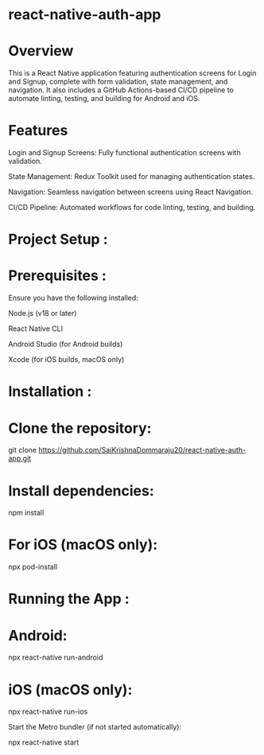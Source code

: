 # react-native-auth-app

# Overview
This is a React Native application featuring authentication screens for Login and Signup, complete with form validation, state management, and navigation. It also includes a GitHub Actions-based CI/CD pipeline to automate linting, testing, and building for Android and iOS.

# Features

Login and Signup Screens: Fully functional authentication screens with validation.

State Management: Redux Toolkit used for managing authentication states.

Navigation: Seamless navigation between screens using React Navigation.

CI/CD Pipeline: Automated workflows for code linting, testing, and building.

# Project Setup :

# Prerequisites :

Ensure you have the following installed:

Node.js (v18 or later)

React Native CLI

Android Studio (for Android builds)

Xcode (for iOS builds, macOS only)

# Installation :

# Clone the repository:

git clone https://github.com/SaiKrishnaDommaraju20/react-native-auth-app.git

# Install dependencies:

npm install

# For iOS (macOS only):

npx pod-install

# Running the App :

# Android:

npx react-native run-android

# iOS (macOS only):

npx react-native run-ios

Start the Metro bundler (if not started automatically):

npx react-native start